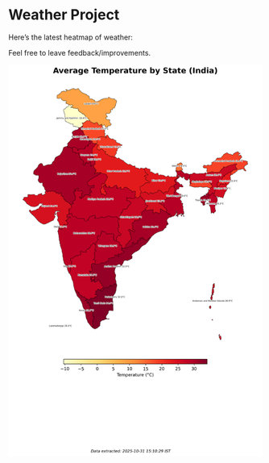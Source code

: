 # Weather Project

Here’s the latest heatmap of weather:

Feel free to leave feedback/improvements.

![India Heatmap](docs/assets/india_heatmap.png?v=048410)
